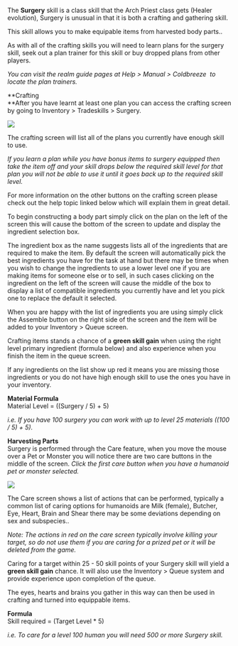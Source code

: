 ---
---
The **Surgery** skill is a class skill that the Arch Priest class gets (Healer evolution), Surgery is unusual in that it is both a crafting and gathering skill.

This skill allows you to make equipable items from harvested body parts..

As with all of the crafting skills you will need to learn plans for the surgery skill, seek out a plan trainer for this skill or buy dropped plans from other players.

_You can visit the realm guide pages at Help > Manual > Coldbreeze  to locate the plan trainers._

**Crafting  
**After you have learnt at least one plan you can access the crafting screen by going to Inventory > Tradeskills > Surgery.

[![](https://lohcdn.com/images/t_surgery2.jpg)](https://lohcdn.com/images/surgery2.jpg)

The crafting screen will list all of the plans you currently have enough skill to use.

_If you learn a plan while you have bonus items to surgery equipped then take the item off and your skill drops below the required skill level for that plan you will not be able to use it until it goes back up to the required skill level._

For more information on the other buttons on the crafting screen please check out the help topic linked below which will explain them in great detail.

To begin constructing a body part simply click on the plan on the left of the screen this will cause the bottom of the screen to update and display the ingredient selection box.

The ingredient box as the name suggests lists all of the ingredients that are required to make the item. By default the screen will automatically pick the best ingredients you have for the task at hand but there may be times when you wish to change the ingredients to use a lower level one if you are making items for someone else or to sell, in such cases clicking on the ingredient on the left of the screen will cause the middle of the box to display a list of compatible ingredients you currently have and let you pick one to replace the default it selected.

When you are happy with the list of ingredients you are using simply click the Assemble button on the right side of the screen and the item will be added to your Inventory > Queue screen.

Crafting items stands a chance of a **green skill gain** when using the right level primary ingredient (formula below) and also experience when you finish the item in the queue screen.

If any ingredients on the list show up red it means you are missing those ingredients or you do not have high enough skill to use the ones you have in your inventory.

**Material Formula**  
Material Level = ((Surgery / 5) + 5)

_i.e. If you have 100 surgery you can work with up to level 25 materials ((100 / 5) + 5)._

**Harvesting Parts**  
Surgery is performed through the Care feature, when you move the mouse over a Pet or Monster you will notice there are two care buttons in the middle of the screen. _Click the first care button when you have a humanoid pet or monster selected._

[![](https://lohcdn.com/images/t_surgery.jpg)](https://lohcdn.com/images/surgery.jpg)

The Care screen shows a list of actions that can be performed, typically a common list of caring options for humanoids are Milk (female), Butcher, Eye, Heart, Brain and Shear there may be some deviations depending on sex and subspecies..

_Note: The actions in red on the care screen typically involve killing your target, so do not use them if you are caring for a prized pet or it will be deleted from the game._

Caring for a target within 25 - 50 skill points of your Surgery skill will yield a **green skill gain** chance. It will also use the Inventory > Queue system and provide experience upon completion of the queue.

The eyes, hearts and brains you gather in this way can then be used in crafting and turned into equippable items.

**Formula**  
Skill required = (Target Level \* 5)

_i.e. To care for a level 100 human you will need 500 or more Surgery skill._